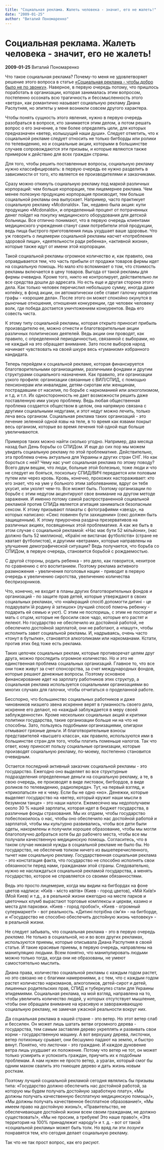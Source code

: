 ```yaml
---
title: "Социальная реклама. Жалеть человека - значит, его не жалеть!"
date: "2009-01-25"
author: "Виталий Пономаренко"
---
```


# Социальная реклама. Жалеть человека - значит, его не жалеть!

**2009-01-25** Виталий Пономаренко

Что такое социальная реклама? Почему-то меня не удовлетворяет решение этого вопроса в статье [«Социальная реклама - чтобы добро было не по звонку»](/540.html). Наверное, в первую очередь потому, что пришлось поработать в организации, которая занималась этим вопросом, постепенно осознать всю трагичность и бессмысленность этого «ветра», как романтично называет социальную рекламу Диана Распутняя, но эпитеты у меня возникли совсем другого характера.

Чтобы понять сущность этого явления, нужно в первую очередь разобраться в вопросе, кто занимается этим делом, а потом решать вопрос о его значение, а тем более определять цели, для которых предназначен «ветер, колышущий наши души». Следует отметить, что к социальной рекламе следует относить не только бигборды или ролики по телевидению, но и социальные акции, которыми в большинстве случаев сопровождаются эти призывы, и которые являются также примером к действию для всех граждан страны.

Для того, чтобы решить поставленные вопросы, социальную рекламу нужно классифицировать: в первую очередь ее нужно разделить в зависимости от того, кто является ее производителями и заказчиками.

Сразу можно откинуть социальную рекламу под маркой различных корпораций: чем больше корпорация, тем лицемернее реклама. Чем менее полезную продукцию корпорация производит, тем больше социальной рекламы она выпускает. Например, часто практикует социальную рекламу «Mcdonalds». Так, недавно была акция: купи продукцию «Mcdonalds», и определенный процент от потраченных денег пойдет на покупку медицинского оборудования для детской больницы. Все отлично понимают, что в первую очередь клиентами медицинского учреждения станут сами потребители этой продукции, ведь пища быстрого приготовления лишь ухудшает ваше здоровье. Что уж говорить о лицемерии социальной рекламы насчет «потребления здоровой пищи», «деятельности ради ребенка», «активной жизни», которые также идут от имени этой корпорации.

Такой социальной рекламы огромное количество и, как правило, она оправдывается тем, что часть прибыли от продажи товаров фирмы идет на социальную помощь. Но мало кто вспоминает о том, что стоимость рекламы включается в цену товаров. Выгода от такой рекламы для фирмы очевидна. Кроме того, никто не контролирует, действительно ли все средства дошли до адресата. Но есть еще и другая сторона этого дела. Как только человек перечислил небольшую сумму, иногда даже копейку, в фонд акции, он автоматически себе ставит галочку напротив графы - «хорошие дела». После этого он может спокойно окунутся в рыночные отношения, отношения конкуренции, где человек человеку волк, где победа достается уничтожением конкурентов. Ведь его совесть чиста.

К этому типу социальной рекламы, которая открыто приносит прибыль производителю ее, можно отнести и благотворительные акции различных политических деятелей. Ведь акции они проводят, как правило, с определенной периодичностью, связанной с выборами, но не каждый на это обращает внимание. Зато после выборов народ начинает чувствовать на своей шкуре весь «гуманизм» избранного кандидата.

Теперь перейдем к социальной рекламе, которая финансируется благотворительными организациями, различными фондами и другим структурами социального назначения. Как правило, эти организации узкого профиля: организации связанные с ВИЛ/СПИД, с помощью пенсионерам или инвалидам, детям-сиротам или женщинам, пострадавшим от насилия, по борьбе с наркоманией или алкоголизмом, и т.д. и т.п. Их односторонность не дает возможности решить даже поставленную ими узкую проблему. Ведь любая общественная проблема создается обществом в целом, она напрямую связана с другими социальными недугами, и этот недуг можно лечить, только леча весь организм. Социальная реклама таких организаций - это лечение зеленкой одной язвы на теле, в то время как язвами покрыт весь организм, которые во время лечения той одной еще больше увеличиваются.

Примеров таких можно найти сколько угодно. Например, два месяца назад был День борьбы со СПИДом. И еще до сих пор мы можем увидеть социальную рекламу по этой проблематике. Действительно, эта проблема очень актуальна для Украины и других стран СНГ. Но как бороться с ней? Чему нас учит социальная реклама по этому поводу? Всего двум вещам, что люди, больные этой болезнью, тоже люди и что не следует их бояться, поскольку СПИД/ВИЧ передается или половым путем или через кровь. Кровь, конечно, прохожих настораживает: кто его знает, что на уме у больного этим заболеванием, вдруг он тебя укусит, или уколет чем-то. Все может быть. Поэтому организации по борьбе с этим недугом акцентируют свое внимание на другом методе заражения. И именно потому самой распространенной социальной рекламой против СПИДа является агитация заниматься безопасным сексом. К этому призывают плакаты с фотографиями «звезд», на которых написано: «Секс повинен бути захищеним» (секс должен быть защищенным). К этому приурочена раздача презервативов на различных акциях, посвященных этой проблематике. А как же быть в этом случае с социальной рекламой: «Нас має бути 52 мільйони», (нас должно быть 52 миллиона), «Країні не вистачає футболістів» (стране не хватает футболистов), и другими «ветрами», которые направлены на улучшение демографической ситуации? Ведь получается, что борьба со СПИДом, в первую очередь, становится борьбой с рождаемостью.

С другой стороны, родить ребенка - это дело, как говорится, нехитрое по сравнению с его воспитанием. Поэтому реклама активного размножения - увеличения поголовья нации - приводит в первую очередь к увеличению сиротства, увеличению количества беспризорников.

Что, конечно, не входит в планы других благотворительных фондов и организаций - по защите прав детей, которые утверждают в своих социальных рекламах, что «найкращий спосіб допомогти дитині - це подарувати їй родину й затишок» (лучший способ помочь ребенку - подарить ей семью и уют). С этим не поспоришь, с этим не поспорят и мать с отцом, которые не бросили свое чадо, которые его растят и лелеют. Но государство не обеспечило их достойной работой, не обеспечило достойной зарплатой, они не работают, а «пашут», чтобы исполнить завет социальной рекламы. И, надрываясь, очень часто «тонут в бутылке», становятся алкоголиками или наркоманами. Кстати, против этих бед тоже есть реклама.

Таких цепочек социальных реклам, которые противоречат целям друг друга, можно проследить огромное количество. Но и это не единственная проблема социальных организаций. Главное то, что все они тоже живут за счет спонсорства, за счет международных фондов, которые решают денежные вопросы. Поэтому основное финансирование идет на зарплату работников этих структур, а социальная реклама используется социальными организациями во многих случаях для галочки, чтобы отчитаться о проделанной работе.

Бесспорно, что большинство социальных работников и даже чиновников низшего звена искренне верят в гуманность своего дела, искренне его делают, но «каждый заблуждается в меру своей заблужденности». Кроме нескольких социальных акций и критики политики государства, такие организации больше ни на что не способны. Зато, пользуясь подобными организациями, олигархи отмывают грязные деньги. И благотворительные взносы представителей «высшего класса», как правило, используются ими в большинстве стран для того, чтобы платить поменьше налогов. Так что ответ, кому приносят пользу социальные организации, которые производят социальную рекламу, по-моему, постепенно становится очевидным.

Остается последний активный заказчик социальной рекламы - это государство. Ежегодно оно выделяет во все структурные подразделения определенные деньги на социальную рекламу, а те, в свою очередь, ее производят в виде листовок, бигбордов, в виде роликов по телевидению, радиопередач. Тут, на первый взгляд, и «прикопаться» не к чему. Если бы не одно «но». Денежки, которые выделяет государство на «ветер, который кружит наши мысли в безумном танце» - это наши налоги. Ежемесячно мы недополучаем около 30 % нашей зарплаты, которая идет в бюджет государства, в различные фонды страхования. Мы их отдаем, чтобы государство побеспокоилось о нас, чтобы оно обеспечило нас достойной работой и зарплатой, чтобы мы культурно развивались, чтобы все дети были одеты, накормлены и получили хорошее образование, чтобы мы могли благополучно добраться хотя бы до рабочего места, чтобы все мы получали качественную медицинскую помощь. Согласитесь, что в таком случае никакой нужды в социальной рекламе не было бы. Но государство, не обеспечив толком ничего из вышеперечисленного, тычет нам социальную рекламу. Государственная социальная реклама - это констатация факта, что государство не способно исполнять свои обязанности перед нами, гражданами этой страны. Следовательно, нужно не наслаждаться социальной рекламой государства, а менять государство, которое не справляется со своими обязанностями.

Ведь это просто лицемерие, когда мы видим на бигбордах на фоне цветов надписи: «Київ - місто квітів» (Киев - город цветов), «Мій Київ!» (Мой Киев) и т.д., а в реальной жизни ежегодно на месте парков и цветочных клумб вырастают торговые комплексы и церкви, казино и места для парковки. «Киев - город пробок!», «Киев - огромный супермаркет!» - вот реальность. «Дитині потрібна сім'я» - на бигборде, и «Государство не способно обеспечить достойную жизнь человеку» - в реальной жизни.

Не следует забывать, что социальная реклама - это в первую очередь *реклама*. Не только в социальной, но и во всех других рекламах, используются приемы, которые описывала Диана Распутняя в своей статье. И такие красивые приемы, в первую очередь, направлены на манипуляцию людьми. Всем понятно, что манипулировать людьми можно только тогда, когда они не образованы, не умеют самостоятельно мыслить.

Диана права, количество социальной рекламы с каждым годом растет, но это связано не с благими намерениями, а с тем, что с каждым годом растет количество наркоманов, алкоголиков, детей-сирот и детей, лишенных родительских прав, СПИД и туберкулез стали для Украины эпидемиями. Социальная реклама, на мой взгляд, направлена на то, чтобы увеличить количество людей, у которых отсутствует мышление, чтобы они обращали внимание на красивую и завораживающую социальную рекламу, не замечая ужасной реальности вокруг них.

Да социальная реклама в нашей стране - это ветер. Но этот ветер слаб и бессилен. Он может лишь шатать ветви огромного дерева - государства, тем самым заставляя дерево укреплять и развивать свои корни - государственную машину. А вот верхушку дерева, листочки, ветер потихоньку срывает, они бесшумно падают на землю, и быстро вянут. Понятно, что листочки - это граждане. И каждое дуновение ветра лишь ухудшает их положение. Потому что ветер не тот, он может только усмирить и успокоить граждан, приучить их к подобным проблемам. А нам нужен не просто ветер, а ураган, который смог бы одним махом свалить это гниющее дерево и дать жизнь новым росткам.

Поэтому лучшей социальной рекламой сегодня являлись бы призывы типа: «Государство должно обеспечить нас достойной работой, за которую мы будем получать достойную заработную плату», «Мы должны получать качественную бесплатную медицинскую помощь!», «Мы должны получать качественное бесплатное образование!», «Мы имеем право на достойную жизнь!», «Правительство, не обеспечивающее достойной жизни всем своим гражданам, не должно существовать!», «Мы не просим, а требуем! Это наше право!», «Эта территория на 100% принадлежит народу!» и т. д. - вот от такой «социальной рекламы» может быть толк. Но вряд ли эти лозунги понравятся тем, кто сегодня делает социальную рекламу.

Так что не так прост вопрос, как его рисуют.